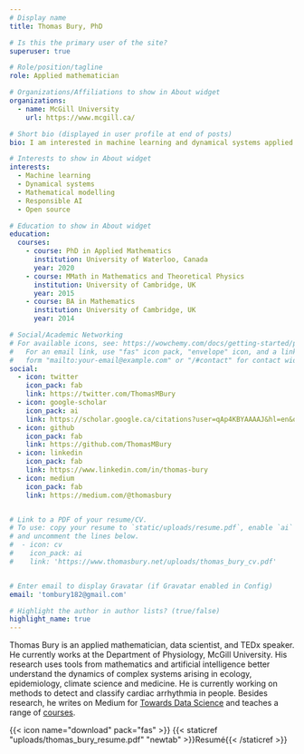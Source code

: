 ```yaml
---
# Display name
title: Thomas Bury, PhD

# Is this the primary user of the site?
superuser: true

# Role/position/tagline
role: Applied mathematician

# Organizations/Affiliations to show in About widget
organizations:
  - name: McGill University
    url: https://www.mcgill.ca/

# Short bio (displayed in user profile at end of posts)
bio: I am interested in machine learning and dynamical systems applied to the natural sciences.

# Interests to show in About widget
interests:
  - Machine learning
  - Dynamical systems
  - Mathematical modelling
  - Responsible AI
  - Open source

# Education to show in About widget
education:
  courses:
    - course: PhD in Applied Mathematics
      institution: University of Waterloo, Canada
      year: 2020
    - course: MMath in Mathematics and Theoretical Physics
      institution: University of Cambridge, UK
      year: 2015
    - course: BA in Mathematics
      institution: University of Cambridge, UK
      year: 2014

# Social/Academic Networking
# For available icons, see: https://wowchemy.com/docs/getting-started/page-builder/#icons
#   For an email link, use "fas" icon pack, "envelope" icon, and a link in the
#   form "mailto:your-email@example.com" or "/#contact" for contact widget.
social:
  - icon: twitter
    icon_pack: fab
    link: https://twitter.com/ThomasMBury
  - icon: google-scholar
    icon_pack: ai
    link: https://scholar.google.ca/citations?user=qAp4KBYAAAAJ&hl=en&oi=ao
  - icon: github
    icon_pack: fab
    link: https://github.com/ThomasMBury
  - icon: linkedin
    icon_pack: fab
    link: https://www.linkedin.com/in/thomas-bury
  - icon: medium
    icon_pack: fab
    link: https://medium.com/@thomasbury


# Link to a PDF of your resume/CV.
# To use: copy your resume to `static/uploads/resume.pdf`, enable `ai` icons in `params.toml`,
# and uncomment the lines below.
#  - icon: cv
#    icon_pack: ai
#    link: 'https://www.thomasbury.net/uploads/thomas_bury_cv.pdf'


# Enter email to display Gravatar (if Gravatar enabled in Config)
email: 'tombury182@gmail.com'

# Highlight the author in author lists? (true/false)
highlight_name: true
---
```


Thomas Bury is an applied mathematician, data scientist, and TEDx speaker. He currently works at the Department of Physiology, McGill University. His research uses tools from mathematics and artificial intelligence better understand the dynamics of complex systems arising in ecology, epidemiology, climate science and medicine. He is currently working on methods to detect and classify cardiac arrhythmia in people. Besides research, he writes on Medium for <a href="https://medium.com/@thomasbury" target="_blank">Towards Data Science</a> and teaches a range of <a href="/teaching">courses</a>.

{{< icon name="download" pack="fas" >}} {{< staticref "uploads/thomas_bury_resume.pdf" "newtab" >}}Resumé{{< /staticref >}}